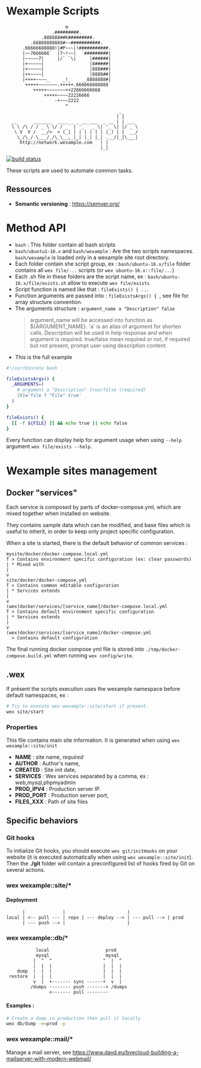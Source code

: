 Wexample Scripts
================


                          m
                     .#########.
                 .888888##K#########.
             .68888888888#~~###########.
          .66666688888!|#P~~~|!###########.
          |~~7666666`  |7~!~~|  `#########|
          |~~~~~7|     |/` `\|     |######|
          |+~~~~~|                 |8#####|
          |+~~~~~|                 |888###|
          |++~~~~|                 |8888##|
          |++++~~~~_     _!_     _8888888#|
           +++++~~~~~~~.+++++.666666888888
              +++++~~~~~~~++22666666668
                  +++++~~~~22226666
                      -+~~~2222
                          *
                                              _
                                             | |
      __      _______  ____ _ _ __ ___  _ __ | | ___
      \ \ /\ / / _ \ \/ / _` | '_ ` _ \| '_ \| |/ _ \
       \ V  V /  __/>  < (_| | | | | | | |_) | |  __/
        \_/\_/ \___/_/\_\__,_|_| |_| |_| .__/|_|\___|
         http://network.wexample.com   | |
                                       |_|


[![build status](http://gitlab.wexample.com/wexample-public/scripts/badges/master/build.svg)](http://gitlab.wexample.com/wexample-public/scripts/commits/master)

These scripts are used to automate common tasks.

## Ressources

- **Semantic versioning** : https://semver.org/

# Method API

- ```bash``` : This folder contain all bash scripts
- ```bash/ubuntu1-16.x``` and ```bash/wexample``` : Are the two scripts namespaces. ```bash/wexample``` is loaded only in a wexample site root directory.
- Each folder contain she script group, ex : ```bash/ubuntu-16.x/file``` folder contains all ```wex file/...``` scripts (or ```wex ubuntu-16.x::file/...```)
- Each .sh file in these folders are the script name, ex : ```bash/ubuntu-16.x/file/exists.sh``` allow to execute ```wex file/exists```
- Script function is named like that : ```fileExists() { ...```
- Function arguments are passed into : ```fileExistsArgs() { ```, see file for array structure convention.
- The arguments structure : ```argument_name a "Description" false```
  > argument_name will be accessed into function as ${ARGUMENT_NAME}.
  > 'a' is an alias of argument for shorten calls.
  > Description will be used in help response and when argument is required.
  > true/false mean required or not, if required but not present, prompt user using description content.
- This is the full example

```bash
#!/usr/bin/env bash

fileExistsArgs() {
  _ARGUMENTS=(
    # argument a "Description" true/false (required)
    [0]='file f "File" true'
  )
}

fileExists() {
  [[ -f ${FILE} ]] && echo true || echo false
}

```

Every function can display help for argument usage when using ```--help``` argument ```wex file/exists --help```.

# Wexample sites management

## Docker "services"

Each service is composed by parts of docker-compose.yml, which are mixed together when installed on website.

They contains sample data which can be modified, and base files which is useful to inherit, in order to keep only project specific configuration.

When a site is started, there is the default behavior of common services :

    mysite/docker/docker-compose.local.yml
    T > Contains environment specific configuration (ex: clear passwords)
    | * Mixed with
    |
    v
    site/docker/docker-compose.yml
    T > Contains common editable configuration
    | * Services extends
    |
    v
    (wex)docker/services/[service_name]/docker-compose.local.yml
    T > Contains default environment specific configuration
    | * Services extends
    |
    v
    (wex)docker/services/[service_name]/docker-compose.yml
      > Contains default configuration
  
The final running docker compose yml file is stored into ```./tmp/docker-compose.build.yml``` when running ```wex config/write```.


## .wex

If présent the scripts execution uses the wexample namespace before default namespaces, ex :

```bash
# Try to execute wex wexample::site/start if present.
wex site/start
```

### Properties

This file contains main site information. It is generated when using ```wex wexample::site/init```

- **NAME** : site name, *required* 
- **AUTHOR** : Author's name,
- **CREATED** : Site init date,
- **SERVICES** : Wex services separated by a comma, ex : web,mysql,phpmyadmin
- **PROD_IPV4** : Production server IP.
- **PROD_PORT** : Production server port,
- **FILES_XXX** : Path of site files

## Specific behaviors

### Git hooks

To initialize Git hooks, you should execute `wex git/initHooks` on your website (it is executed automatically when using `wex wexample::site/init`). Then the **./git** folder will contain a preconfigured list of hooks fired by Git on several actions.

### wex wexample::site/*

#### Deployment

          |              |                       |
    local | <-- pull --- | repo | --- deploy --> | --- pull --> | prod
          | --- push --> |                       |  
 
### wex wexample::db/*

               local                     prod
               mysql                     mysql
              |  ^  ^                   ^  |  ^
              |  |  |                   |  |  |
        dump  |  |  |                   |  |  |
     restore  |  |  |                   |  |  |
              v  |  +------- sync ------+  v  |
             /dumps -------- push -------> /dumps
                    <------- pull --------


#### Examples :

```bash
# Create a dump in production then pull it locally
wex db/dump -e=prod -p
```

### wex wexample::mail/*

Manage a mail server, see https://www.davd.eu/byecloud-building-a-mailserver-with-modern-webmail/
